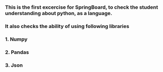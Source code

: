 ### This is the first excercise for SpringBoard, to check the student understanding about python, as a language.

### 
###  It also checks the ability of using following libraries

### 1. Numpy
### 2. Pandas
### 3. Json 


